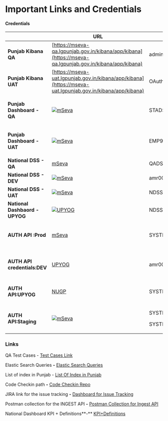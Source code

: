 # Important Links and Credentials

#### Credentials <a href="#credentials" id="credentials"></a>

|                                                          | URL                                                                                                                                                         | UserID                          | Password                                               | City                       |
| -------------------------------------------------------- | ----------------------------------------------------------------------------------------------------------------------------------------------------------- | ------------------------------- | ------------------------------------------------------ | -------------------------- |
| **Punjab Kibana QA**                                     | [https://mseva-qa.lgpunjab.gov.in/kibana/app/kibana](https://mseva-qa.lgpunjab.gov.in/kibana/app/kibana)                                                    | admin                           | 24!jcZ]z"\[$qZ%Fa                                      |                            |
| **Punjab Kibana UAT**                                    | [https://mseva-uat.lgpunjab.gov.in/kibana/app/kibana](https://mseva-uat.lgpunjab.gov.in/kibana/app/kibana)                                                  | OAuth authentication            |                                                        |                            |
| <p><strong>Punjab Dashboard - QA</strong></p><p> </p>    | [![](https://mseva.lgpunjab.gov.in/employee/browser-icon.png)mSeva](https://mseva.lgpunjab.gov.in/employee/language-selection)                              | STADSS                          | STADSS                                                 | Punjab                     |
| <p><strong>Punjab Dashboard - UAT</strong></p><p> </p>   | [![](https://mseva-uat.lgpunjab.gov.in/employee/browser-icon.png)mSeva](https://mseva-uat.lgpunjab.gov.in/employee/pt-mutation/propertySearch)              | EMP9                            | eGov@123                                               | testing                    |
| **National DSS - QA**                                    | [mSeva](https://qa.digit.org/employee/integration/dss/home)                                                                                                 | QADSS                           | eGov@123                                               | amritsar                   |
| **National DSS - DEV**                                   | [![](https://cdn.jsdelivr.net/npm/@egovernments/digit-ui-css/img/browser-icon.png)mSeva](https://dev.digit.org/digit-ui/employee/dss/dashboard/national-ws) | amr001                          | eGov@123                                               | amritsar                   |
| **National DSS - UAT**                                   | [![](https://cdn.jsdelivr.net/npm/@egovernments/digit-ui-css/img/browser-icon.png)mSeva](https://staging.digit.org/digit-ui/employee)                       | NDSS1/NDSS2                     | eGov@123                                               | PG                         |
| **National Dashbaord - UPYOG**                           | [![](https://cdn.jsdelivr.net/npm/@egovernments/digit-ui-css/img/browser-icon.png)UPYOG](https://upyog.niua.org/digit-ui/employee/user/login)               | NDSS1                           | eGov@123                                               | PG                         |
| **AUTH API :Prod**                                       | [<img src="https://staging.digit.org/citizen/browser-icon.png" alt="" data-size="original">mSeva](http://staging.digit.org/)                                | SYSTEMSU3                       | <p>eGov@123</p><p>ZWdvdi11c2VyLWNsaWVudDo=</p>         | pb                         |
| <p><strong>AUTH API credentials:DEV</strong></p><p> </p> | [<img src="https://dev.digit.org/citizen/browser-icon.png" alt="" data-size="line">UPYOG](http://dev.digit.org/)                                            | amr001/EMPLOYEE                 | <p>eGov@123</p><p> </p><p>ZWdvdi11c2VyLWNsaWVudDo=</p> | <p>pb.amritsar</p><p> </p> |
| <p> </p><p><strong>AUTH API:UPYOG</strong></p>           | <p> </p><p><a href="http://upyog.niua.org/"><img src="https://upyog.niua.org/citizen/browser-icon.png" alt="">NUGP</a></p>                                  | <p> </p><p>SYSTEMSU1/SYSTEM</p> | <p> </p><p>eGov@123</p>                                | <p> </p><p>pg</p>          |
| **AUTH API:Staging**                                     | [![](https://staging.digit.org/citizen/browser-icon.png)mSeva](http://staging.digit.org/)                                                                   | <p>SYSTEMSU3/</p><p>SYSTEM</p>  | eGov@123                                               | pg                         |

### Links <a href="#links" id="links"></a>

QA Test Cases - [Test Cases Link](https://docs.google.com/spreadsheets/d/15ZnLQSNXP1U2Q7Ro5bpW9BAKQrr3IbKIn1gARuqFLzE/edit#gid=442632342)

Elastic Search Queries **-** [Elastic Search Queries](https://docs.google.com/document/d/1xiOQ5LTnSiL6bb2Y9RKPP\_BsStKpAHd0QHbZ-A9wvyI/edit)

List of index in Punjab - [List Of Index in Punjab](https://docs.google.com/spreadsheets/d/1HkP4M\_G9SemoWbi\_HQmi1TWs5bpUU4dWA\_Vnw\_XAcvg/edit#gid=0)

Code Checkin path **-** [Code Checkin Repo](https://github.com/pmidc-digit/utilities/tree/dataphi/egov-national-dashboard-accelerator)

JIRA link for the issue tracking **-** [Dashboard for Issue Tracking](https://digit-discuss.atlassian.net/jira/software/c/projects/UM/boards/171/backlog?quickFilter=254)

Postman collection for the INGEST API **-** [Postman Collection for Ingest API](https://github.com/pmidc-digit/utilities/blob/dataphi/egov-national-dashboard-accelerator/docs/eGov.postman\_collection.json)

National Dashboard KPI + Definitions**-** [KPI+Definitions](https://docs.google.com/spreadsheets/d/1MbUUMTVFMwd-mmJFmuj1EgljRdoo52fT\_hKTx48f\_iA/edit?pli=1#gid=2129575914)
